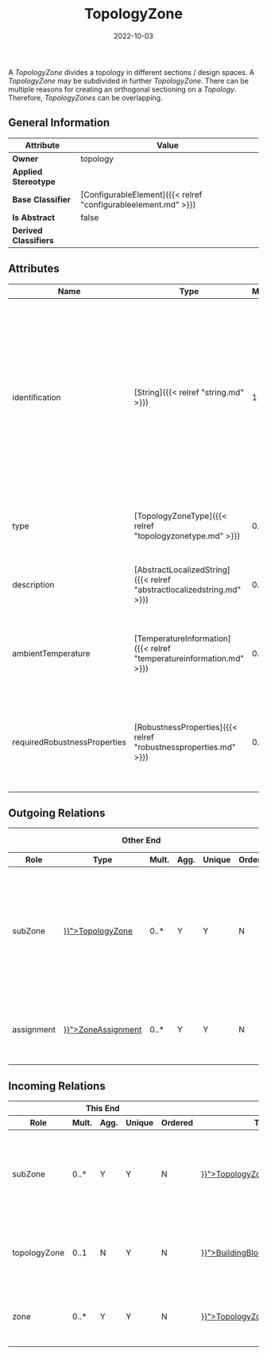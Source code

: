 ﻿---
title: TopologyZone
toc: false
type: specs
date: "2022-10-03"
draft: false
specification: VEC
version: 2.0.1
documentType: "Recommendation"
elementType: Class
classes:
  - TopologyZone
menu_name: vec-2.0.1
---
<p> A <i>TopologyZone</i> divides a topology in different sections / design spaces. A <i>TopologyZone</i> may be subdivided in further <i>TopologyZone</i>. There can be multiple reasons for creating an orthogonal sectioning on a <i>Topology</i>. Therefore, <i>TopologyZones</i> can be overlapping.      </p>

## General Information

| Attribute               | Value |
|-------------------------|-------|
| **Owner**               | topology |
| **Applied Stereotype**  |   |
| **Base Classifier**     | [ConfigurableElement]({{< relref "configurableelement.md" >}})<br/>  |
| **Is Abstract**         | false |
| **Derived Classifiers** |   |

## Attributes
|  Name  |  Type  |  Mult.  |  Description  |  Owning Classifier  |
|--------|--------|---------|---------------|--------------|
|identification| [String]({{< relref "string.md" >}}) | 1 | <p> Specifies a unique identification of the Zone (normally the name). The identification is guaranteed to be unique within the TopologySpecification. For all VEC-documents a Zone-instance can be trusted to be the same if the TopologySpecification-instance is the same (see TopologySpecification) and the identification of the Zone is the same.      </p> | [TopologyZone]({{< relref "topologyzone.md" >}}) |
|type| [TopologyZoneType]({{< relref "topologyzonetype.md" >}}) | 0..1 | <p> The type of the TopologyZone. Valid values are defined in an OpenEnumeration.      </p> | [TopologyZone]({{< relref "topologyzone.md" >}}) |
|description| [AbstractLocalizedString]({{< relref "abstractlocalizedstring.md" >}}) | 0..* | <p> Specifies additional, human readable information about the zone.      </p> | [TopologyZone]({{< relref "topologyzone.md" >}}) |
|ambientTemperature| [TemperatureInformation]({{< relref "temperatureinformation.md" >}}) | 0..1 | <p> Defines the ambient temperature that can occur in this zone. This can result in specific requirements for the used components.      </p> | [TopologyZone]({{< relref "topologyzone.md" >}}) |
|requiredRobustnessProperties| [RobustnessProperties]({{< relref "robustnessproperties.md" >}}) | 0..* | <p> Defines the robustness properties that are required in this zone. This can result in specific requirements for the used components (e.g. the ability for sealing).      </p> | [TopologyZone]({{< relref "topologyzone.md" >}}) |

## Outgoing Relations
<table>
    <thead>
        <tr>
           <th colspan="6">Other End</th>
           <th colspan="1">This End</th>
           <th colspan="1">General</th>
        </tr>
        <tr>
           <th>Role</th>
           <th>Type</th>
           <th>Mult.</th>
           <th>Agg.</th>
           <th>Unique</th>
           <th>Ordered</th>
           <th>Mult.</th>
           <th>Description</th>
        </tr>
    <thead>
    <tbody>
    <tr>
        <td>subZone</td>
        <td><a href="{{< relref "topologyzone.md" >}}">TopologyZone</a></td>
        <td>0..*</td>
        <td>Y</td>
        <td>Y</td>
        <td>N</td>
        <td>0..1</td>
        <td><p> Specifies the sub <i>TopologyZones</i> that are part the <i>TopologyZone</i>. All <i>ZoneAssignments </i>defined for subZones are automatically inherited by the parent zone.      </p></td>
    </tr>
    <tr>
        <td>assignment</td>
        <td><a href="{{< relref "zoneassignment.md" >}}">ZoneAssignment</a></td>
        <td>0..*</td>
        <td>Y</td>
        <td>Y</td>
        <td>N</td>
        <td></td>
        <td><p> The assignments of specific topology elements to this zone.      </p></td>
    </tr>
    </tbody>
</table>

##  Incoming Relations
<table>
    <thead>
        <tr>
           <th colspan="5">This End</th>
           <th colspan="2">Other End</th>
           <th colspan="1">General</th>
        </tr>
        <tr>
           <th>Role</th>
           <th>Mult.</th>
           <th>Agg.</th>
           <th>Unique</th>
           <th>Ordered</th>
           <th>Type</th>
           <th>Mult.</th>
           <th>Description</th>
        </tr>
    <thead>
    <tbody>
    <tr>
        <td>subZone</td>
        <td>0..*</td>
        <td>Y</td>
        <td>Y</td>
        <td>N</td>
        <td><a href="{{< relref "topologyzone.md" >}}">TopologyZone</a></td>
        <td>0..1</td>
        <td><p> Specifies the sub <i>TopologyZones</i> that are part the <i>TopologyZone</i>. All <i>ZoneAssignments </i>defined for subZones are automatically inherited by the parent zone.      </p></td>
    </tr>
    <tr>
        <td>topologyZone</td>
        <td>0..1</td>
        <td>N</td>
        <td>Y</td>
        <td>N</td>
        <td><a href="{{< relref "buildingblockspecification3d.md" >}}">BuildingBlockSpecification3D</a></td>
        <td>0..*</td>
        <td><p> References the Zone that is building block represents. This shall be a TopologyZone with the type &quot;DmuZone&quot;.      </p></td>
    </tr>
    <tr>
        <td>zone</td>
        <td>0..*</td>
        <td>Y</td>
        <td>Y</td>
        <td>N</td>
        <td><a href="{{< relref "topologyzonespecification.md" >}}">TopologyZoneSpecification</a></td>
        <td>0..1</td>
        <td><p> Specifies the <i>TopologyZones</i> that are part of the <i>TopologyZoneSpecification</i>.      </p></td>
    </tr>
    </tbody>
</table>



